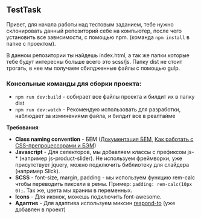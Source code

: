 ## TestTask

Привет, для начала работы над тестовым заданием, тебе нужно склонировать данный репозиторий себе на компьютер, после чего установить все зависимости, с помощью npm. (команда `npm install` в папке с проектом).

В данном репозитории ты найдешь index.html, а так же папки которые тебе будут интересны больше всего это scss/js. Папку dist не стоит трогать, в нее мы получаем сбилдженные файлы с помощью gulp.

### Консольные команды для сборки проекта:

 - `npm run dev:build` - собирает все файлы проекта и билдит их в папку dist
 -  `npm run dev:watch` - Рекомендую использовать для разработки, наблюдает за изминениями файла, и билдит все в реалтайме

**Требования**: 

 - **Class naming convention** - БЕМ ([Документация БЕМ](https://ru.bem.info/methodology/quick-start/), [Как работать с CSS-препроцессорами и БЭМ](https://nicothin.pro/idiomatic-pre-CSS/))
 - **Javascript** - Для селекторов, мы добавляем классы с префиксом js-* (например js-product-slider). Не используем фреймворки, уже присутствует jquery, можно подключить библиотеку для слайдера (например Slick).
 - **SCSS** - font-size, margin, padding - мы используем функцию rem-calc чтобы переводить пиксели в ремы. Пример: `padding: rem-calc(10px 0);`. Так же, цвета мы храним в переменных.
 - **Icons** - Для иконок, можешь подключить font-awesome. 
 - **Адаптив** - Для адаптива используем миксин [respond-to](https://css-tricks.com/snippets/sass/mixin-manage-breakpoints/) (уже добавлен в проект)
